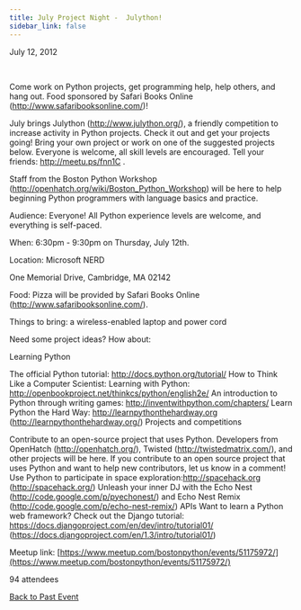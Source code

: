 ```yaml
---
title: July Project Night -  Julython!
sidebar_link: false
---
```


July 12, 2012


   

Come work on Python projects, get programming help, help others, and hang out. Food sponsored by Safari Books Online (http://www.safaribooksonline.com/)!

July brings Julython (http://www.julython.org/), a friendly competition to increase activity in Python projects. Check it out and get your projects going! Bring your own project or work on one of the suggested projects below. Everyone is welcome, all skill levels are encouraged. Tell your friends: http://meetu.ps/fnn1C .

Staff from the Boston Python Workshop (http://openhatch.org/wiki/Boston_Python_Workshop) will be here to help beginning Python programmers with language basics and practice.

Audience: Everyone! All Python experience levels are welcome, and everything is self-paced.

When: 6:30pm - 9:30pm on Thursday, July 12th.

Location: Microsoft NERD

One Memorial Drive, Cambridge, MA 02142

Food: Pizza will be provided by Safari Books Online (http://www.safaribooksonline.com/).

Things to bring: a wireless-enabled laptop and power cord

Need some project ideas? How about:

Learning Python

The official Python tutorial: http://docs.python.org/tutorial/ How to Think Like a Computer Scientist: Learning with Python: http://openbookproject.net/thinkcs/python/english2e/ An introduction to Python through writing games: http://inventwithpython.com/chapters/ Learn Python the Hard Way: http://learnpythonthehardway.org (http://learnpythonthehardway.org/) Projects and competitions

Contribute to an open-source project that uses Python. Developers from OpenHatch (http://openhatch.org/), Twisted (http://twistedmatrix.com/), and other projects will be here. If you contribute to an open source project that uses Python and want to help new contributors, let us know in a comment! Use Python to participate in space exploration:http://spacehack.org (http://spacehack.org/) Unleash your inner DJ with the Echo Nest (http://code.google.com/p/pyechonest/) and Echo Nest Remix (http://code.google.com/p/echo-nest-remix/) APIs Want to learn a Python web framework? Check out the Django tutorial: https://docs.djangoproject.com/en/dev/intro/tutorial01/ (https://docs.djangoproject.com/en/1.3/intro/tutorial01/)


Meetup link: [https://www.meetup.com/bostonpython/events/51175972/](https://www.meetup.com/bostonpython/events/51175972/)

94 attendees

[Back to Past Event](past-events.md)